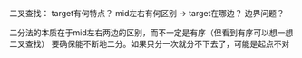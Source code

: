 二叉查找：
target有何特点？
mid左右有何区别 -> target在哪边？
边界问题？

二分法的本质在于mid左右两边的区别，而不一定是有序（但看到有序可以想一想二叉查找）
要确保能不断地二分。如果只分一次就分不下去了，可能是起点不对